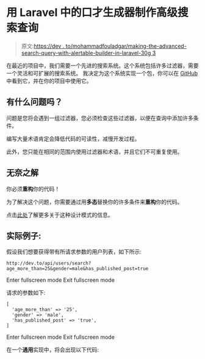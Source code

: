 # 用 Laravel 中的口才生成器制作高级搜索查询

> 原文:[https://dev . to/mohammadfouladgar/making-the-advanced-search-query-with-alertable-builder-in-laravel-30g 3](https://dev.to/mohammadfouladgar/making-the-advanced-search-query-with-eloquent-builder-in-laravel-30g3)

在最近的项目中，我们需要一个先进的搜索系统。这个系统包括许多过滤器，需要一个灵活和可扩展的搜索系统。
我决定为这个系统实现一个包，你可以在 [GitHub](https://github.com/mohammad-fouladgar/eloquent-builder) 中看到它，并在你的项目中使用它。

## 有什么问题吗？

问题是您将会遇到一组过滤器，您必须检查这些过滤器，以便在查询中添加许多条件。

编写大量术语肯定会降低代码的可读性，减慢开发过程。

此外，您只能在相同的范围内使用过滤器和术语，并且它们不可重复使用。

## 无奈之解

你必须**重构**你的代码！

为了解决这个问题，你需要通过用**多态**替换你的许多条件来**重构**你的代码。

点击[此处](https://sourcemaking.com/refactoring/replace-conditional-with-polymorphism)了解更多关于这种设计模式的信息。

## 实际例子:

假设我们想要获得带有所请求参数的用户列表，如下所示:

```
http://dev.to/api/users/search?age_more_than=25&gender=male&has_published_post=true 
```

Enter fullscreen mode Exit fullscreen mode

请求的参数如下:

```
[ 
  'age_more_than' => '25',
  'gender' => 'male',
  'has_published_post' => 'true',
] 
```

Enter fullscreen mode Exit fullscreen mode

在一个**通用**实现中，将会出现以下代码: